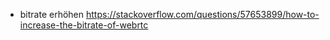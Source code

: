 -   bitrate erhöhen
    https://stackoverflow.com/questions/57653899/how-to-increase-the-bitrate-of-webrtc